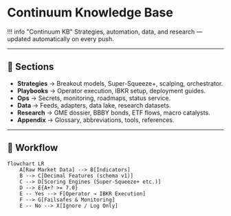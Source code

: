 # Continuum Knowledge Base

!!! info "Continuum KB"
    Strategies, automation, data, and research — updated automatically on every push.

---

## 📂 Sections

- **Strategies** → Breakout models, Super-Squeeze+, scalping, orchestrator.
- **Playbooks** → Operator execution, IBKR setup, deployment guides.
- **Ops** → Secrets, monitoring, roadmaps, status service.
- **Data** → Feeds, adapters, data lake, research datasets.
- **Research** → GME dossier, BBBY bonds, ETF flows, macro catalysts.
- **Appendix** → Glossary, abbreviations, tools, references.

---

## 🔄 Workflow

```mermaid
flowchart LR
    A[Raw Market Data] --> B[Indicators]
    B --> C[Decimal Features (schema v1)]
    C --> D[Scoring Engines (Super-Squeeze+ etc.)]
    D --> E{A+? >= 7.0}
    E -- Yes --> F[Operator → IBKR Execution]
    F --> G[Failsafes & Monitoring]
    E -- No --> X[Ignore / Log Only]
```
